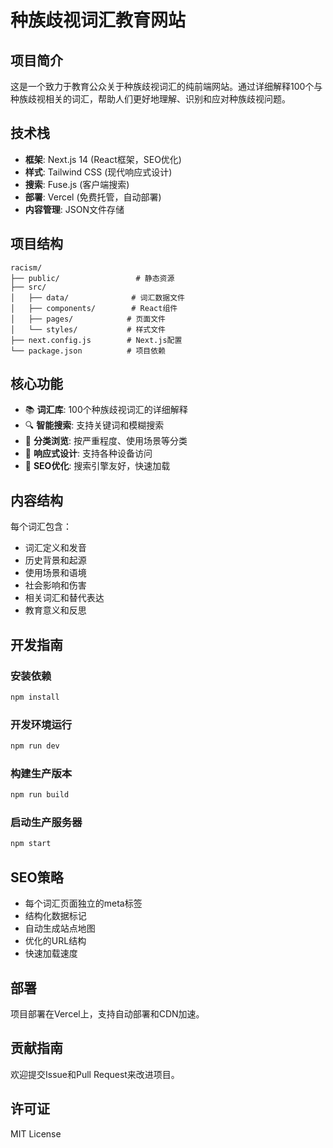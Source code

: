 # 种族歧视词汇教育网站

## 项目简介
这是一个致力于教育公众关于种族歧视词汇的纯前端网站。通过详细解释100个与种族歧视相关的词汇，帮助人们更好地理解、识别和应对种族歧视问题。

## 技术栈
- **框架**: Next.js 14 (React框架，SEO优化)
- **样式**: Tailwind CSS (现代响应式设计)
- **搜索**: Fuse.js (客户端搜索)
- **部署**: Vercel (免费托管，自动部署)
- **内容管理**: JSON文件存储

## 项目结构
```
racism/
├── public/                 # 静态资源
├── src/
│   ├── data/              # 词汇数据文件
│   ├── components/        # React组件
│   ├── pages/            # 页面文件
│   └── styles/           # 样式文件
├── next.config.js        # Next.js配置
└── package.json          # 项目依赖
```

## 核心功能
- 📚 **词汇库**: 100个种族歧视词汇的详细解释
- 🔍 **智能搜索**: 支持关键词和模糊搜索
- 📂 **分类浏览**: 按严重程度、使用场景等分类
- 📱 **响应式设计**: 支持各种设备访问
- 🚀 **SEO优化**: 搜索引擎友好，快速加载

## 内容结构
每个词汇包含：
- 词汇定义和发音
- 历史背景和起源
- 使用场景和语境
- 社会影响和伤害
- 相关词汇和替代表达
- 教育意义和反思

## 开发指南

### 安装依赖
```bash
npm install
```

### 开发环境运行
```bash
npm run dev
```

### 构建生产版本
```bash
npm run build
```

### 启动生产服务器
```bash
npm start
```

## SEO策略
- 每个词汇页面独立的meta标签
- 结构化数据标记
- 自动生成站点地图
- 优化的URL结构
- 快速加载速度

## 部署
项目部署在Vercel上，支持自动部署和CDN加速。

## 贡献指南
欢迎提交Issue和Pull Request来改进项目。

## 许可证
MIT License 